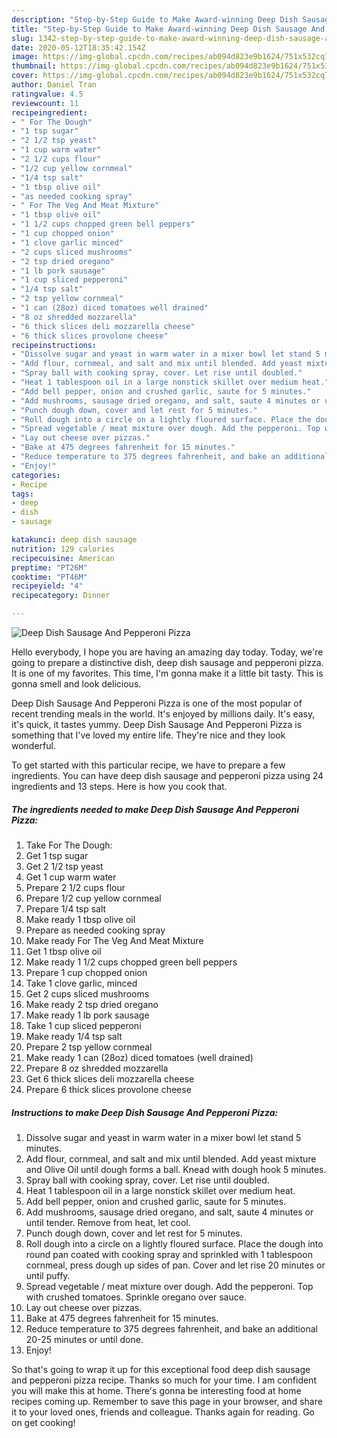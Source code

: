 ```yaml
---
description: "Step-by-Step Guide to Make Award-winning Deep Dish Sausage And Pepperoni Pizza"
title: "Step-by-Step Guide to Make Award-winning Deep Dish Sausage And Pepperoni Pizza"
slug: 1342-step-by-step-guide-to-make-award-winning-deep-dish-sausage-and-pepperoni-pizza
date: 2020-05-12T18:35:42.154Z
image: https://img-global.cpcdn.com/recipes/ab094d823e9b1624/751x532cq70/deep-dish-sausage-and-pepperoni-pizza-recipe-main-photo.jpg
thumbnail: https://img-global.cpcdn.com/recipes/ab094d823e9b1624/751x532cq70/deep-dish-sausage-and-pepperoni-pizza-recipe-main-photo.jpg
cover: https://img-global.cpcdn.com/recipes/ab094d823e9b1624/751x532cq70/deep-dish-sausage-and-pepperoni-pizza-recipe-main-photo.jpg
author: Daniel Tran
ratingvalue: 4.5
reviewcount: 11
recipeingredient:
- " For The Dough"
- "1 tsp sugar"
- "2 1/2 tsp yeast"
- "1 cup warm water"
- "2 1/2 cups flour"
- "1/2 cup yellow cornmeal"
- "1/4 tsp salt"
- "1 tbsp olive oil"
- "as needed cooking spray"
- " For The Veg And Meat Mixture"
- "1 tbsp olive oil"
- "1 1/2 cups chopped green bell peppers"
- "1 cup chopped onion"
- "1 clove garlic minced"
- "2 cups sliced mushrooms"
- "2 tsp dried oregano"
- "1 lb pork sausage"
- "1 cup sliced pepperoni"
- "1/4 tsp salt"
- "2 tsp yellow cornmeal"
- "1 can (28oz) diced tomatoes well drained"
- "8 oz shredded mozzarella"
- "6 thick slices deli mozzarella cheese"
- "6 thick slices provolone cheese"
recipeinstructions:
- "Dissolve sugar and yeast in warm water in a mixer bowl let stand 5 minutes."
- "Add flour, cornmeal, and salt and mix until blended. Add yeast mixture and Olive Oil until dough forms a ball. Knead with dough hook 5 minutes."
- "Spray ball with cooking spray, cover. Let rise until doubled."
- "Heat 1 tablespoon oil in a large nonstick skillet over medium heat."
- "Add bell pepper, onion and crushed garlic, saute for 5 minutes."
- "Add mushrooms, sausage dried oregano, and salt, saute 4 minutes or until tender. Remove from heat, let cool."
- "Punch dough down, cover and let rest for 5 minutes."
- "Roll dough into a circle on a lightly floured surface. Place the dough into round pan coated with cooking spray and sprinkled with 1 tablespoon cornmeal, press dough up sides of pan. Cover and let rise 20 minutes or until puffy."
- "Spread vegetable / meat mixture over dough. Add the pepperoni. Top with crushed tomatoes. Sprinkle oregano over sauce."
- "Lay out cheese over pizzas."
- "Bake at 475 degrees fahrenheit for 15 minutes."
- "Reduce temperature to 375 degrees fahrenheit, and bake an additional 20-25 minutes or until done."
- "Enjoy!"
categories:
- Recipe
tags:
- deep
- dish
- sausage

katakunci: deep dish sausage 
nutrition: 129 calories
recipecuisine: American
preptime: "PT26M"
cooktime: "PT46M"
recipeyield: "4"
recipecategory: Dinner

---
```



![Deep Dish Sausage And Pepperoni Pizza](https://img-global.cpcdn.com/recipes/ab094d823e9b1624/751x532cq70/deep-dish-sausage-and-pepperoni-pizza-recipe-main-photo.jpg)

Hello everybody, I hope you are having an amazing day today. Today, we're going to prepare a distinctive dish, deep dish sausage and pepperoni pizza. It is one of my favorites. This time, I'm gonna make it a little bit tasty. This is gonna smell and look delicious.

Deep Dish Sausage And Pepperoni Pizza is one of the most popular of recent trending meals in the world. It's enjoyed by millions daily. It's easy, it's quick, it tastes yummy. Deep Dish Sausage And Pepperoni Pizza is something that I've loved my entire life. They're nice and they look wonderful.




To get started with this particular recipe, we have to prepare a few ingredients. You can have deep dish sausage and pepperoni pizza using 24 ingredients and 13 steps. Here is how you cook that.

<!--inarticleads1-->

##### The ingredients needed to make Deep Dish Sausage And Pepperoni Pizza:

1. Take  For The Dough:
1. Get 1 tsp sugar
1. Get 2 1/2 tsp yeast
1. Get 1 cup warm water
1. Prepare 2 1/2 cups flour
1. Prepare 1/2 cup yellow cornmeal
1. Prepare 1/4 tsp salt
1. Make ready 1 tbsp olive oil
1. Prepare as needed cooking spray
1. Make ready  For The Veg And Meat Mixture
1. Get 1 tbsp olive oil
1. Make ready 1 1/2 cups chopped green bell peppers
1. Prepare 1 cup chopped onion
1. Take 1 clove garlic, minced
1. Get 2 cups sliced mushrooms
1. Make ready 2 tsp dried oregano
1. Make ready 1 lb pork sausage
1. Take 1 cup sliced pepperoni
1. Make ready 1/4 tsp salt
1. Prepare 2 tsp yellow cornmeal
1. Make ready 1 can (28oz) diced tomatoes (well drained)
1. Prepare 8 oz shredded mozzarella
1. Get 6 thick slices deli mozzarella cheese
1. Prepare 6 thick slices provolone cheese




<!--inarticleads2-->

##### Instructions to make Deep Dish Sausage And Pepperoni Pizza:

1. Dissolve sugar and yeast in warm water in a mixer bowl let stand 5 minutes.
1. Add flour, cornmeal, and salt and mix until blended. Add yeast mixture and Olive Oil until dough forms a ball. Knead with dough hook 5 minutes.
1. Spray ball with cooking spray, cover. Let rise until doubled.
1. Heat 1 tablespoon oil in a large nonstick skillet over medium heat.
1. Add bell pepper, onion and crushed garlic, saute for 5 minutes.
1. Add mushrooms, sausage dried oregano, and salt, saute 4 minutes or until tender. Remove from heat, let cool.
1. Punch dough down, cover and let rest for 5 minutes.
1. Roll dough into a circle on a lightly floured surface. Place the dough into round pan coated with cooking spray and sprinkled with 1 tablespoon cornmeal, press dough up sides of pan. Cover and let rise 20 minutes or until puffy.
1. Spread vegetable / meat mixture over dough. Add the pepperoni. Top with crushed tomatoes. Sprinkle oregano over sauce.
1. Lay out cheese over pizzas.
1. Bake at 475 degrees fahrenheit for 15 minutes.
1. Reduce temperature to 375 degrees fahrenheit, and bake an additional 20-25 minutes or until done.
1. Enjoy!




So that's going to wrap it up for this exceptional food deep dish sausage and pepperoni pizza recipe. Thanks so much for your time. I am confident you will make this at home. There's gonna be interesting food at home recipes coming up. Remember to save this page in your browser, and share it to your loved ones, friends and colleague. Thanks again for reading. Go on get cooking!

